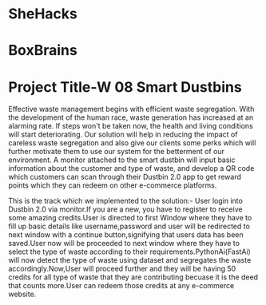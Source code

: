 # SheHacks
# BoxBrains
# Project Title-W 08 Smart Dustbins
Effective waste management begins with efficient waste segregation. With the development of the human race, waste generation has increased at an alarming rate. If steps won't be taken now, the health and living conditions will start deteriorating. Our solution will help in reducing the impact of careless waste segregation and also give our clients some perks which will further motivate them to use our system for the betterment of our environment. A monitor attached to the smart dustbin will input basic information about the customer and type of waste, and develop a QR code which customers can scan through their Dustbin 2.0 app to get reward points which they can redeem on other e-commerce platforms.

This is the track which we implemented to the solution:-
User login into Dustbin 2.0 via monitor.If you are a new, you have to register to receive some amazing credits.User is directed to first Window where they have to fill up basic details like username,password and user will be redirected to next window with a continue button,signifying that users data has been saved.User now will be proceeded to next window where they have to select the type of waste according to their requirements.PythonAi(FastAi) will now detect the type of waste using dataset and segregates the waste accordingly.Now,User will proceed further and they will be having 50 credits for all type of waste that  they are contributing becuase it is the deed that counts more.User can redeem those credits at any e-commerce website. 

